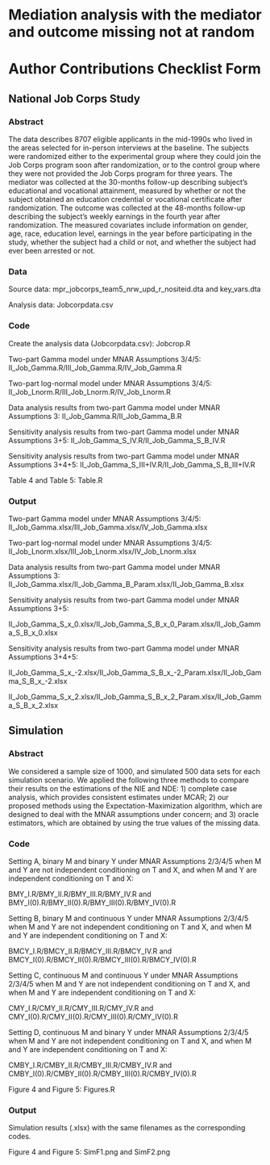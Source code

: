 # Mediation analysis with the mediator and outcome missing not at random

# Author Contributions Checklist Form

## National Job Corps Study

### Abstract 

The data describes 8707 eligible applicants in the mid-1990s who lived in the areas selected for in-person interviews at the baseline. The subjects were randomized either to the experimental group where they could join the Job Corps program soon after randomization, or to the control group where they were not provided the Job Corps program for three years. The mediator was collected at the 30-months follow-up describing subject’s educational and vocational attainment, measured by whether or not the subject obtained an education credential or vocational certificate after randomization. The outcome was collected at the 48-months follow-up describing the subject’s weekly earnings in the fourth year after randomization. The measured covariates include information on gender, age, race, education level, earnings in the year before participating in the study, whether the subject had a child or not, and whether the subject had ever been arrested or not.

### Data 

Source data: mpr_jobcorps_team5_nrw_upd_r_nositeid.dta and key_vars.dta

Analysis data: Jobcorpdata.csv


### Code

Create the analysis data (Jobcorpdata.csv): Jobcrop.R

Two-part Gamma model under MNAR Assumptions 3/4/5: II_Job_Gamma.R/III_Job_Gamma.R/IV_Job_Gamma.R 

Two-part log-normal model under MNAR Assumptions 3/4/5: II_Job_Lnorm.R/III_Job_Lnorm.R/IV_Job_Lnorm.R 

Data analysis results from two-part Gamma model under MNAR Assumptions 3: II_Job_Gamma.R/II_Job_Gamma_B.R

Sensitivity analysis results from two-part Gamma model under MNAR Assumptions 3+5: II_Job_Gamma_S_IV.R/II_Job_Gamma_S_B_IV.R

Sensitivity analysis results from two-part Gamma model under MNAR Assumptions 3+4+5: II_Job_Gamma_S_III+IV.R/II_Job_Gamma_S_B_III+IV.R

Table 4 and Table 5: Table.R

### Output

Two-part Gamma model under MNAR Assumptions 3/4/5: II_Job_Gamma.xlsx/III_Job_Gamma.xlsx/IV_Job_Gamma.xlsx

Two-part log-normal model under MNAR Assumptions 3/4/5: II_Job_Lnorm.xlsx/III_Job_Lnorm.xlsx/IV_Job_Lnorm.xlsx

Data analysis results from two-part Gamma model under MNAR Assumptions 3: II_Job_Gamma.xlsx/II_Job_Gamma_B_Param.xlsx/II_Job_Gamma_B.xlsx

Sensitivity analysis results from two-part Gamma model under MNAR Assumptions 3+5:

II_Job_Gamma_S_x_0.xlsx/II_Job_Gamma_S_B_x_0_Param.xlsx/II_Job_Gamma_S_B_x_0.xlsx

Sensitivity analysis results from two-part Gamma model under MNAR Assumptions 3+4+5: 

II_Job_Gamma_S_x_-2.xlsx/II_Job_Gamma_S_B_x_-2_Param.xlsx/II_Job_Gamma_S_B_x_-2.xlsx

II_Job_Gamma_S_x_2.xlsx/II_Job_Gamma_S_B_x_2_Param.xlsx/II_Job_Gamma_S_B_x_2.xlsx

## Simulation

### Abstract 

We considered a sample size of 1000, and simulated 500 data sets for each simulation scenario. We applied the following three methods to compare their results on the estimations of the NIE and NDE: 1) complete case analysis, which provides consistent estimates under
MCAR; 2) our proposed methods using the Expectation-Maximization algorithm, which are designed to deal with the MNAR assumptions under concern; and 3) oracle estimators, which are obtained by using the true values of the missing data.

### Code

Setting A, binary M and binary Y under MNAR Assumptions 2/3/4/5 when M and Y are not independent conditioning on T and X, and when M and Y are independent conditioning on T and X:

BMY_I.R/BMY_II.R/BMY_III.R/BMY_IV.R and BMY_I(0).R/BMY_II(0).R/BMY_III(0).R/BMY_IV(0).R

Setting B, binary M and continuous Y under MNAR Assumptions 2/3/4/5 when M and Y are not independent conditioning on T and X, and when M and Y are independent conditioning on T and X:

BMCY_I.R/BMCY_II.R/BMCY_III.R/BMCY_IV.R and BMCY_I(0).R/BMCY_II(0).R/BMCY_III(0).R/BMCY_IV(0).R

Setting C, continuous M and continuous Y under MNAR Assumptions 2/3/4/5 when M and Y are not independent conditioning on T and X, and when M and Y are independent conditioning on T and X:

CMY_I.R/CMY_II.R/CMY_III.R/CMY_IV.R and CMY_I(0).R/CMY_II(0).R/CMY_III(0).R/CMY_IV(0).R

Setting D, continuous M and binary Y under MNAR Assumptions 2/3/4/5 when M and Y are not independent conditioning on T and X, and when M and Y are independent conditioning on T and X:

CMBY_I.R/CMBY_II.R/CMBY_III.R/CMBY_IV.R and CMBY_I(0).R/CMBY_II(0).R/CMBY_III(0).R/CMBY_IV(0).R

Figure 4 and Figure 5: Figures.R

### Output

Simulation results (.xlsx) with the same filenames as the corresponding codes.

Figure 4 and Figure 5: SimF1.png and SimF2.png

